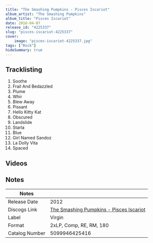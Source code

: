 ```yaml
---
title: "The Smashing Pumpkins - Pisces Iscariot"
album_artist: "The Smashing Pumpkins"
album_title: "Pisces Iscariot"
date: 2016-04-07
release_id: "4225337"
slug: "pisces-iscariot-4225337"
cover:
    image: "pisces-iscariot-4225337.jpg"
tags: ["Rock"]
hideSummary: true
---
```


## Tracklisting
1. Soothe
2. Frail And Bedazzled
3. Plume
4. Whir
5. Blew Away
6. Pissant
7. Hello Kitty Kat
8. Obscured
9. Landslide
10. Starla
11. Blue
12. Girl Named Sandoz
13. La Dolly Vita
14. Spaced

## Videos


## Notes

| Notes          |             |
| ---------------| ----------- |
| Release Date   | 2012 |
| Discogs Link   | [The Smashing Pumpkins - Pisces Iscariot](https://www.discogs.com/release/4225337) |
| Label          | Virgin |
| Format         | 2xLP, Comp, RE, RM, 180 |
| Catalog Number | 5099946425416 |

